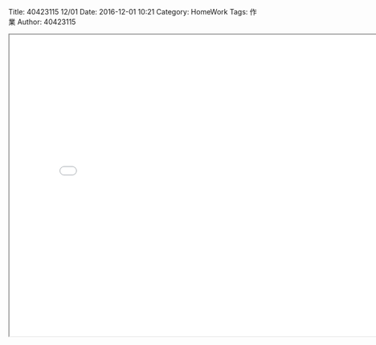 Title: 40423115 12/01
Date: 2016-12-01 10:21
Category: HomeWork
Tags: 作業
Author: 40423115

<!-- PELICAN_END_SUMMARY -->


<iframe src="./../W10/40423115-2.html" width="800" height="600"></iframe>